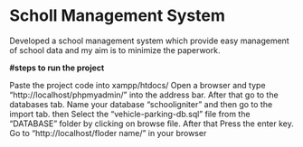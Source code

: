 # Scholl Management System
Developed a school management system which provide easy management of school data and my aim is to minimize the paperwork.

**#steps to run the project**

Paste the project code into xampp/htdocs/
Open a browser and type “http://localhost/phpmyadmin/” into the address bar.
After that go to the databases tab.
Name your database “schooligniter” and then go to the import tab.
then Select the “vehicle-parking-db.sql” file from the “DATABASE” folder by clicking on browse file.
After that Press the enter key.
Go to “http://localhost/floder name/” in your browser
